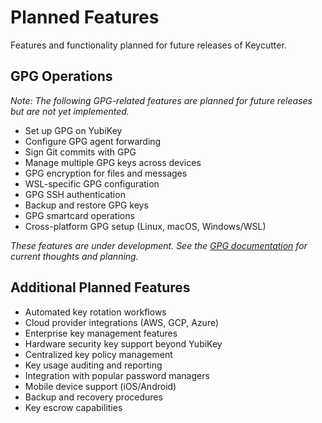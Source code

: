 # Planned Features

Features and functionality planned for future releases of Keycutter.

## GPG Operations

*Note: The following GPG-related features are planned for future releases but are not yet implemented.*

- Set up GPG on YubiKey
- Configure GPG agent forwarding
- Sign Git commits with GPG
- Manage multiple GPG keys across devices
- GPG encryption for files and messages
- WSL-specific GPG configuration
- GPG SSH authentication
- Backup and restore GPG keys
- GPG smartcard operations
- Cross-platform GPG setup (Linux, macOS, Windows/WSL)

*These features are under development. See the [GPG documentation](gpg/README.md) for current thoughts and planning.*

## Additional Planned Features

- Automated key rotation workflows
- Cloud provider integrations (AWS, GCP, Azure)
- Enterprise key management features
- Hardware security key support beyond YubiKey
- Centralized key policy management
- Key usage auditing and reporting
- Integration with popular password managers
- Mobile device support (iOS/Android)
- Backup and recovery procedures
- Key escrow capabilities